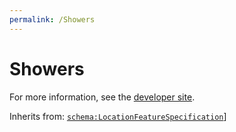 ```yaml
---
permalink: /Showers
---
```


# Showers


For more information, see the [developer site](https://developer.openactive.io/data-model/types/showers).

Inherits from: [`schema:LocationFeatureSpecification`](https://schema.org/LocationFeatureSpecification)]
